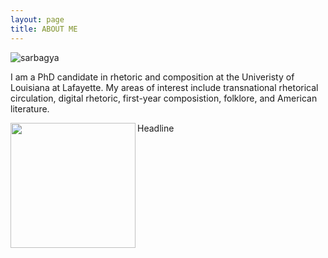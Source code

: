 ```yaml
---
layout: page
title: ABOUT ME
---
```


![sarbagya](https://user-images.githubusercontent.com/59418640/234461800-d8cc4e24-10e4-4cb5-8434-6e10dc51e7ec.png)

I am a PhD candidate in rhetoric and composition at the Univeristy of Louisiana at Lafayette. My areas of interest include transnational rhetorical circulation, digital rhetoric, first-year composistion, folklore, and American literature. 


<img align="left" width="200" src="https://www.rd.com/wp-content/uploads/2018/02/25_Hilarious-Photos-that-Will-Get-You-Through-the-Week_280228817_Doty911.jpg" />

Headline
